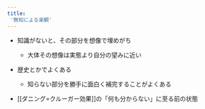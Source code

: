 ```yaml
---
title:
 '無知による楽観'
---
```


- 知識がないと、その部分を想像で埋めがち
    - 大体その想像は実態より自分の望みに近い
- 歴史とかでよくある
    - 知らない部分を勝手に面白く補完することがよくある

- [[ダニング=クルーガー効果]]の「何も分からない」に至る前の状態
